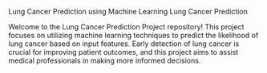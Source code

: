 Lung Cancer Prediction using Machine Learning
Lung Cancer Prediction

Welcome to the Lung Cancer Prediction Project repository!
This project focuses on utilizing machine learning techniques to predict the likelihood of lung cancer based on input features. 
Early detection of lung cancer is crucial for improving patient outcomes, and this project aims to assist medical professionals in making more informed decisions.
